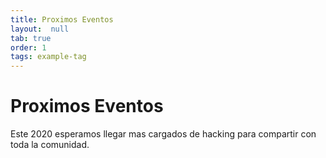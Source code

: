 ```yaml
---
title: Proximos Eventos
layout:  null
tab: true
order: 1
tags: example-tag
---
```


# Proximos Eventos

Este 2020 esperamos llegar mas cargados de hacking para compartir con toda la comunidad.